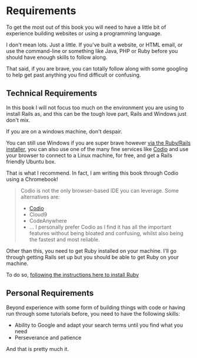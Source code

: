 # Requirements

To get the most out of this book you will need to have a little bit of experience building websites or using a programming language.

I don't mean lots. Just a little. If you've built a website, or HTML email, or use the command-line or something like Java, PHP or Ruby before you should have enough skills to follow along.

That said, if you are brave, you can totally follow along with some googling to help get past anything you find difficult or confusing.

## Technical Requirements

In this book I will not focus too much on the environment you are using to install Rails as, and this can be the tough love part, Rails and Windows just don't mix.

If you are on a windows machine, don't despair. 

You can still use Windows if you are super brave however [via the Ruby/Rails installer](http://rubyinstaller.org/), you can also use one of the many fine services like [Codio](www.codio.com) and use your browser to connect to a Linux machine, for free, and get a Rails friendly Ubuntu box.

That is what I recommend. In fact, I am writing this book through Codio using a Chromebook!

> Codio is not the only browser-based IDE you can leverage. Some alternatives are:
> + [Codio](www.codio.com)
> + Cloud9
> + CodeAnywhere
> + ...
> I personally prefer Codio as I find it has all the important features without being bloated and confusing, whilst also being the fastest and most reliable.

Other than this, you need to get Ruby installed on your machine. I'll go through getting Rails set up but you should be able to get Ruby on your machine.

To do so, [following the instructions here to install Ruby](https://www.ruby-lang.org/en/documentation/installation/)

## Personal Requirements

Beyond experience with some form of building things with code or having run through some tutorials before, you need to have the following skills:

+ Ability to Google and adapt your search terms until you find what you need
+ Perseverance and patience

And that is pretty much it. 